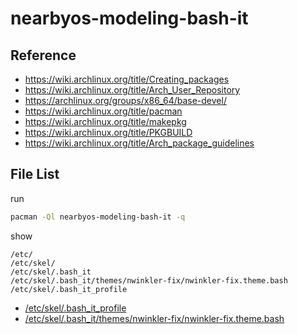 
# nearbyos-modeling-bash-it


## Reference

* https://wiki.archlinux.org/title/Creating_packages
* https://wiki.archlinux.org/title/Arch_User_Repository
* https://archlinux.org/groups/x86_64/base-devel/
* https://wiki.archlinux.org/title/pacman
* https://wiki.archlinux.org/title/makepkg
* https://wiki.archlinux.org/title/PKGBUILD
* https://wiki.archlinux.org/title/Arch_package_guidelines


## File List

run

``` sh
pacman -Ql nearbyos-modeling-bash-it -q
```

show

```
/etc/
/etc/skel/
/etc/skel/.bash_it
/etc/skel/.bash_it/themes/nwinkler-fix/nwinkler-fix.theme.bash
/etc/skel/.bash_it_profile
```

* [/etc/skel/.bash_it_profile](asset/overlay/etc/skel/.bash_it_profile)
* [/etc/skel/.bash_it/themes/nwinkler-fix/nwinkler-fix.theme.bash](asset/overlay/etc/skel/.bash_it/themes/nwinkler-fix/nwinkler-fix.theme.bash)

